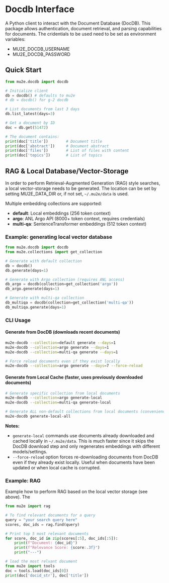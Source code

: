 # Docdb Interface

A Python client to interact with the Document Database (DocDB). This package allows authentication, document retrieval, and parsing capabilities for documents.
The cridentials to be used need to be set as environment variables:
- MU2E_DOCDB_USERNAME
- MU2E_DOCDB_PASSWORD

## Quick Start

```python
from mu2e.docdb import docdb

# Initialize client
db = docdb() # defaults to mu2e
# db = docdb() for g-2 docdb

# List documents from last 3 days
db.list_latest(days=3)

# Get a document by ID
doc = db.get(51472)

# The document contains:
print(doc['title'])        # Document title
print(doc['abstract'])     # Document abstract
print(doc['files'])        # List of files with content
print(doc['topics'])       # List of topics
```

## RAG & Local Database/Vector-Storage
In order to perform Retrieval-Augmented Generation (RAG) style searches, a local vector-storage needs to be generated.
The location can be set by setting MU2E_DATA_DIR or, if not set, `~/.mu2e/data` is used.

Multiple embedding collections are supported:
- **default**: Local embeddings (256 token context)
- **argo**: ANL Argo API (8000+ token context, requires credentials)
- **multi-qa**: SentenceTransformer embeddings (512 token context)

### Example: generating local vector database
```python
from mu2e.docdb import docdb
from mu2e.collections import get_collection

# Generate with default collection
db = docdb()
db.generate(days=1)

# Generate with Argo collection (requires ANL access)
db_argo = docdb(collection=get_collection('argo'))
db_argo.generate(days=1)

# Generate with multi-qa collection
db_multiqa = docdb(collection=get_collection('multi-qa'))
db_multiqa.generate(days=1)
```

### CLI Usage

#### Generate from DocDB (downloads recent documents)
```bash
mu2e-docdb --collection=default generate --days=1
mu2e-docdb --collection=argo generate --days=1
mu2e-docdb --collection=multi-qa generate --days=1

# Force reload documents even if they exist locally
mu2e-docdb --collection=argo generate --days=7 --force-reload
```

#### Generate from Local Cache (faster, uses previously downloaded documents)
```bash
# Generate specific collection from local documents
mu2e-docdb --collection=argo generate-local
mu2e-docdb --collection=multi-qa generate-local

# Generate ALL non-default collections from local documents (convenience command)
mu2e-docdb generate-local-all
```

**Notes:** 
- `generate-local` commands use documents already downloaded and cached locally in `~/.mu2e/data`. This is much faster since it skips the DocDB download step and only regenerates embeddings with different models/settings.
- `--force-reload` option forces re-downloading documents from DocDB even if they already exist locally. Useful when documents have been updated or when local cache is corrupted.

### Example: RAG
Example how to perform RAG based on the local vector storage (see above).
The 

```python
from mu2e import rag

# To find relevant documents for a query
query = "your search query here"
scores, doc_ids = rag.find(query)

# Print top 5 most relevant documents
for score, doc_id in zip(scores[:5], doc_ids[:5]):
    print(f"Document: {doc_id}")
    print(f"Relevance Score: {score:.3f}")
    print("---")

# load the most relvant document
from mu2e import tools
doc = tools.load(doc_ids[0])
print(doc['docid_str'], doc['title'])
```
